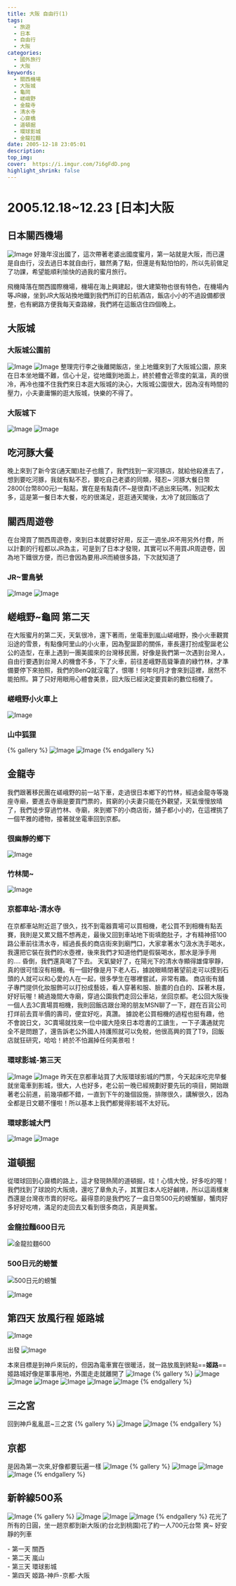 ```yaml
---
title: 大阪 自由行(1)
tags:
  - 旅遊
  - 日本
  - 自由行
  - 大阪
categories: 
  - 國外旅行
  - 大阪
keywords:
  - 關西機場
  - 大阪城
  - 龜岡
  - 嵯峨野
  - 金龍寺
  - 清水寺
  - 心齋橋
  - 道頓掘
  - 環球影城
  - 金龍拉麵
date: 2005-12-18 23:05:01
description:
top_img:
cover:  https://i.imgur.com/7i6gFdD.png
highlight_shrink: false
---
```


# 2005.12.18~12.23 [日本]大阪
## 日本關西機場
![Image](https://i.imgur.com/gAuNEv8.png)
好幾年沒出國了，這次帶著老婆出國度蜜月，第一站就是大阪，而已還是自由行，沒去過日本就自由行，雖然勇了點，但還是有點怕怕的，所以先前做足了功課，希望能順利愉快的過我的蜜月旅行。

飛機降落在關西國際機場，機場在海上興建起，很大建築物也很有特色，在機場內等JR線，坐到JR大阪站換地鐵到我們所訂的日航酒店，飯店小小的不過設備都很整，也有網路方便我每天查路線，我們將在這飯店住四個晚上。

## 大阪城
### 大阪城公園前
![Image](https://i.imgur.com/lsHsmc1.png)
![Image](https://i.imgur.com/Bwzij00.png)
整理完行李之後離開飯店，坐上地鐵來到了大阪城公園，原來在日本坐地鐵不難，信心十足，從地鐵到地面上，終於體會近零度的氣溫，真的很冷，再冷也擋不住我們來日本逛大阪城的決心，大阪城公園很大，因為沒有時間的壓力，小夫妻庸懶的逛大阪城，快樂的不得了。
### 大阪城下
![Image](https://i.imgur.com/A57MqXg.png)
![Image](https://i.imgur.com/djTtqVm.png)

## 吃河豚大餐
晚上來到了新今宮(通天閣)肚子也餓了，我們找到一家河豚店，就給他殺進去了，想到要吃河豚，我就有點不忍，要吃自己老婆的同類，殘忍~
河豚大餐日幣2800(台幣800元)一點點，實在是有點貴(不~是很貴)不過出來玩嗎，別記較太多，這是第一餐日本大餐，吃的很滿足，逛逛通天閣後，太冷了就回飯店了

## 關西周遊卷
在台灣買了關西周遊卷，來到日本就要好好用，反正一週坐JR不用另外付費，所以計劃的行程都以JR為主，可是到了日本才發現，其實可以不用買JR周遊卷，因為地下鐵很方便，而已會因為要用JR而繞很多路，下次就知道了
### JR~雷鳥號
![Image](https://i.imgur.com/XHyDpPP.png)
![Image](https://i.imgur.com/nRSjv8j.png)

## 嵯峨野~龜岡 第二天
在大阪蜜月的第二天，天氣很冷，還下著雨，坐電車到嵐山嵯峨野，換小火車觀賞沿途的雪景，有點像阿里山的小火車，因為聖誕節的關係，車長還打扮成聖誕老公公的造型，在車上遇到一團美國來的台灣移民團，好像是我們第一次遇到台灣人，自由行要遇到台灣人的機會不多，下了火車，前往差峨野高聳筆直的綠竹林，才準備要停下來拍照，我們的BenQ就沒電了，恨哪！何年何月才會來到這裡，居然不能拍照。算了只好用眼用心體會美景，回大阪已經決定要買新的數位相機了。

### 嵯峨野小火車上
![Image](https://i.imgur.com/oOnvyqP.png)
### 山中狐狸
{% gallery %}
![Image](https://i.imgur.com/KziFfN0.png)
![Image](https://i.imgur.com/Os82qoQ.png)
{% endgallery %}


## 金龍寺
我們跟著移民團在嵯峨野的前一站下車，走過很日本鄉下的竹林，經過金龍寺等幾座寺廟，要進去寺廟是要買門票的，貧窮的小夫妻只能在外觀望，天氣慢慢放晴了，我們徒步穿過竹林、寺廟，來到鄉下的小商店街，舖子都小小的，在這裡挑了一個芊雅的禮物，接著就坐電車回到京都。

### 很幽靜的鄉下
![Image](https://i.imgur.com/GPlmxWL.png)

### 竹林間~
![Image](https://i.imgur.com/LzzGXED.png)


### 京都車站-清水寺
在京都車站附近逛了很久，找不到電器賣場可以買相機，老公買不到相機有點丟賽，我則是又累又餓不想再走，最後又回到車站地下街填飽肚子，才有精神搭100路公車前往清水寺，經過長長的商店街來到廟門口，大家拿著水勺汲水洗手喝水，我還把它裝在我們的水壺裡，後來我們才知道他們是假裝喝水，那水是淨手用的…. 昏倒，我們還真喝了下去。
天氣變好了，在陽光下的清水寺顯得雄偉寧靜，真的很可惜沒有相機。有一個好像是月下老人石，據說眼睛閉著望前走可以摸到石頭的人就可以和心愛的人在一起，很多學生在哪裡嘗試，非常有趣。
商店街有舖子專門提供化妝服飾可以打扮成藝妓，看人穿著和服、臉畫的白白的、踩著木屐，好好玩喔！繞過幾間大寺廟，穿過公園我們走回公車站，坐回京都。老公回大阪後一個人去3C賣場買相機，我則回飯店跟台灣的朋友MSN聊了一下，趕在百貨公司打烊前去買半價的壽司，便宜好吃，真讚。
據說老公買相機的過程也挺有趣，他不會說日文，3C賣場就找來一位中國大陸來日本唸書的工讀生，一下子溝通就完全不是問題了，還告訴老公外國人持護照就可以免稅，他很高興的買了T9，回飯店就狂研究，哈哈！終於不怕漏掉任何美景啦！

### 環球影城-第三天
![Image](https://i.imgur.com/ZxkwwbW.png)
![Image](https://i.imgur.com/chTKPUB.png)
昨天在京都車站買了大阪環球影城的門票，今天起床吃完早餐就坐電車到影城，很大，人也好多，老公前一晚已經規劃好要先玩的項目，開始跟著老公前進，前幾項都不錯，一直到下午的幾個設施，排隊很久，講解很久，因為全都是日文聽不懂啦！所以基本上我們都覺得影城不太好玩。

### 環球影城大門
![Image](https://i.imgur.com/T7xp3pR.png)
![Image](https://i.imgur.com/0ZaxpIY.png)

## 道頓掘
從環球回到心齋橋的路上，這才發現熱鬧的道頓掘，哇！心情大悅，好多吃的喔！我們找到了球說的大阪燒，還吃了章魚丸子，其實日本人吃好鹹唷，所以這兩樣東西還是台灣夜市賣的好吃。最得意的是我們吃了一盒日幣500元的螃蟹腳，蟹肉好多好好吃唷，滿足的走回去又看到很多商店，真是興奮。

### 金龍拉麵600日元
![金龍拉麵600](https://i.imgur.com/SDMQPz6.png)

### 500日元的螃蟹
![500日元的螃蟹](https://i.imgur.com/rvQf1Gl.png)

![Image](https://i.imgur.com/7i6gFdD.png)

## 第四天  放風行程 姬路城
![Image](https://i.imgur.com/ogyS3BB.png)

出發
![Image](https://i.imgur.com/rz6wYg5.png)

本來目標是到神戶來玩的，但因為電車實在很暖活，就一路放風到終點==**姬路**==
姬路城好像是軍事用地，外圍走走就離開了
![Image](https://i.imgur.com/5TrHZHs.png)
{% gallery %}
![Image](https://i.imgur.com/TWLqg6S.png)
![Image](https://i.imgur.com/1giNvZf.png)
![Image](https://i.imgur.com/vltpipv.png)
![Image](https://i.imgur.com/dt2GDCQ.png)
![Image](https://i.imgur.com/sI7VVjV.png)
![Image](https://i.imgur.com/xmHQyjU.png)
{% endgallery %}

## 三之宮
回到神戶亂亂逛~三之宮
{% gallery %}
![Image](https://i.imgur.com/RuTrc4p.png)
![Image](https://i.imgur.com/tBowdcE.png)
{% endgallery %}

## 京都
是因為第一次來,好像都要玩遍一樣
![Image](https://i.imgur.com/31z4OuB.png)
{% gallery %}
![Image](https://i.imgur.com/GbCvfBh.png)
![Image](https://i.imgur.com/ibtgJzF.png)
![Image](https://i.imgur.com/zwAlfqC.png)
{% endgallery %}

## 新幹線500系
![Image](https://i.imgur.com/y2Xduge.png)
{% gallery %}
![Image](https://i.imgur.com/sgKwC8K.png)
![Image](https://i.imgur.com/WC8OvS2.png)
![Image](https://i.imgur.com/9s0jlbt.png)
{% endgallery %}
花光了所有的日圓，坐一趟京都到新大阪(約台北到桃園)花了約一人700元台幣 爽~ 好安靜的列車

  <div class="note info flat">
  - 第一天 關西</br>
  - 第二天 嵐山</br>
  - 第三天 環球影城</br>
  - 第四天 姬路-神戶-京都-大阪</br>
  </div>